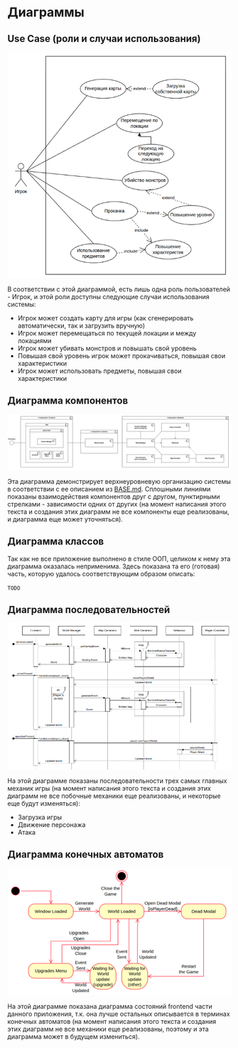 # Диаграммы

## Use Case (роли и случаи использования)

![Use Case Diagram](resources/use-case.png)

В соответствии с этой диаграммой, есть лишь одна роль пользователей - Игрок, и этой роли доступны следующие случаи использования системы:

- Игрок может создать карту для игры (как сгенерировать автоматически, так и загрузить вручную)
- Игрок может перемещаться по текущей локации и между локациями
- Игрок может убивать монстров и повышать свой уровень
- Повышая свой уровень игрок может прокачиваться, повышая свои характеристики
- Игрок может использовать предметы, повышая свои характеристики

## Диаграмма компонентов

![Components Diagram](resources/components.png)

Эта диаграмма демонстрирует верхнеуровневую организацию системы в соответствии с ее описанием из [BASE.md](BASE.md). Сплошными линиями показаны взаимодействия компонентов друг с другом, пунктирными стрелками - зависимости одних от других (на момент написания этого текста и создания этих диаграмм не все компоненты еще реализованы, и диаграмма еще может уточняться).

## Диаграмма классов

Так как не все приложение выполнено в стиле ООП, целиком к нему эта диаграмма оказалась неприменима. Здесь показана та его (готовая) часть, которую удалось соответствующим образом описать:

`TODO`

## Диаграмма последовательностей

![Sequence Diagram](resources/sequence.png)

На этой диаграмме показаны последовательности трех самых главных механик игры (на момент написания этого текста и создания этих диаграмм не все побочные механики еще реализованы, и некоторые еще будут изменяться):

- Загрузка игры
- Движение персонажа
- Атака

## Диаграмма конечных автоматов

![Automata Diagram](resources/automata.png)

На этой диаграмме показана диаграмма состояний frontend части данного приложения, т.к. она лучше остальных описывается в терминах конечных автоматов (на момент написания этого текста и создания этих диаграмм не все механики еще реализованы, поэтому и эта диаграмма может в будущем измениться).